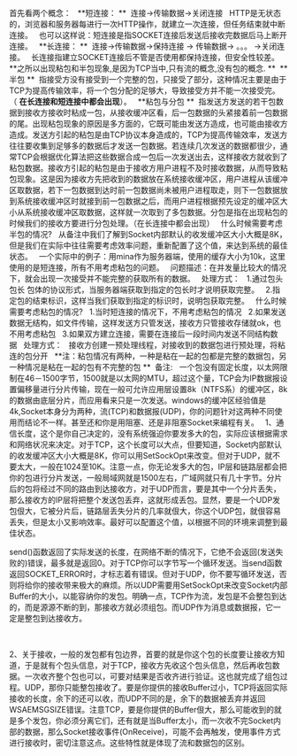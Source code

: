 首先看两个概念：  
**短连接： ** 
连接-&gt;传输数据-&gt;关闭连接  
HTTP是无状态的，浏览器和服务器每进行一次HTTP操作，就建立一次连接，但任务结束就中断连接。  
也可以这样说：短连接是指SOCKET连接后发送后接收完数据后马上断开连接。  
**长连接： ** 
连接-&gt;传输数据-&gt;保持连接 -&gt; 传输数据-&gt; 。。。 -&gt;关闭连接。  
长连接指建立SOCKET连接后不管是否使用都保持连接，但安全性较差。  
**之所以出现粘包和半包现象,是因为TCP当中,只有流的概念,没有包的概念. ** 
**半包 ** 
指接受方没有接受到一个完整的包，只接受了部分，这种情况主要是由于TCP为提高传输效率，将一个包分配的足够大，导致接受方并不能一次接受完。（ **在长连接和短连接中都会出现**）。  
**粘包与分包 ** 
指发送方发送的若干包数据到接收方接收时粘成一包，从接收缓冲区看，后一包数据的头紧接着前一包数据的尾。出现粘包现象的原因是多方面的，它既可能由发送方造成，也可能由接收方造成。发送方引起的粘包是由TCP协议本身造成的，TCP为提高传输效率，发送方往往要收集到足够多的数据后才发送一包数据。若连续几次发送的数据都很少，通常TCP会根据优化算法把这些数据合成一包后一次发送出去，这样接收方就收到了粘包数据。接收方引起的粘包是由于接收方用户进程不及时接收数据，从而导致粘包现象。这是因为接收方先把收到的数据放在系统接收缓冲区，用户进程从该缓冲区取数据，若下一包数据到达时前一包数据尚未被用户进程取走，则下一包数据放到系统接收缓冲区时就接到前一包数据之后，而用户进程根据预先设定的缓冲区大小从系统接收缓冲区取数据，这样就一次取到了多包数据。分包是指在出现粘包的时候我们的接收方要进行分包处理。（在长连接中都会出现）  
什么时候需要考虑半包的情况?  
从备注中我们了解到Socket内部默认的收发缓冲区大小大概是8K，但是我们在实际中往往需要考虑效率问题，重新配置了这个值，来达到系统的最佳状态。  
一个实际中的例子：用mina作为服务器端，使用的缓存大小为10k，这里使用的是短连接，所有不用考虑粘包的问题。  
问题描述：在并发量比较大的情况下，就会出现一次接受并不能完整的获取所有的数据。  
处理方式：  
1.通过包头 包长 包体的协议形式，当服务器端获取到指定的包长时才说明获取完整。  
2.指定包的结束标识，这样当我们获取到指定的标识时，说明包获取完整。  
什么时候需要考虑粘包的情况?  
1.当时短连接的情况下，不用考虑粘包的情况  
2.如果发送数据无结构，如文件传输，这样发送方只管发送，接收方只管接收存储就ok，也不用考虑粘包  
3.如果双方建立连接，需要在连接后一段时间内发送不同结构数据  
处理方式：  
接收方创建一预处理线程，对接收到的数据包进行预处理，将粘连的包分开  
**注：粘包情况有两种，一种是粘在一起的包都是完整的数据包，另一种情况是粘在一起的包有不完整的包 ** 
备注:  
一个包没有固定长度，以太网限制在46－1500字节，1500就是以太网的MTU，超过这个量，TCP会为IP数据报设置偏移量进行分片传输，现在一般可允许应用层设置8k（NTFS系）的缓冲区，8k的数据由底层分片，而应用看来只是一次发送。windows的缓冲区经验值是4k,Socket本身分为两种，流(TCP)和数据报(UDP)，你的问题针对这两种不同使用而结论不一样。甚至还和你是用阻塞、还是非阻塞Socket来编程有关。  
1、通信长度，这个是你自己决定的，没有系统强迫你要发多大的包，实际应该根据需求和网络状况来决定。对于TCP，这个长度可以大点，但要知道，Socket内部默认的收发缓冲区大小大概是8K，你可以用SetSockOpt来改变。但对于UDP，就不要太大，一般在1024至10K。注意一点，你无论发多大的包，IP层和链路层都会把你的包进行分片发送，一般局域网就是1500左右，广域网就只有几十字节。分片后的包将经过不同的路由到达接收方，对于UDP而言，要是其中一个分片丢失，那么接收方的IP层将把整个发送包丢弃，这就形成丢包。显然，要是一个UDP发包佷大，它被分片后，链路层丢失分片的几率就佷大，你这个UDP包，就佷容易丢失，但是太小又影响效率。最好可以配置这个值，以根据不同的环境来调整到最佳状态。  

send()函数返回了实际发送的长度，在网络不断的情况下，它绝不会返回(发送失败的)错误，最多就是返回0。对于TCP你可以字节写一个循环发送。当send函数返回SOCKET\_ERROR时，才标志着有错误。但对于UDP，你不要写循环发送，否则将给你的接收带来极大的麻烦。所以UDP需要用SetSockOpt来改变Socket内部Buffer的大小，以能容纳你的发包。明确一点，TCP作为流，发包是不会整包到达的，而是源源不断的到，那接收方就必须组包。而UDP作为消息或数据报，它一定是整包到达接收方。 

 

2、关于接收，一般的发包都有包边界，首要的就是你这个包的长度要让接收方知道，于是就有个包头信息，对于TCP，接收方先收这个包头信息，然后再收包数据。一次收齐整个包也可以，可要对结果是否收齐进行验证。这也就完成了组包过程。UDP，那你只能整包接收了。要是你提供的接收Buffer过小，TCP将返回实际接收的长度，余下的还可以收，而UDP不同的是，余下的数据被丢弃并返回WSAEMSGSIZE错误。注意TCP，要是你提供的Buffer佷大，那么可能收到的就是多个发包，你必须分离它们，还有就是当Buffer太小，而一次收不完Socket内部的数据，那么Socket接收事件(OnReceive)，可能不会再触发，使用事件方式进行接收时，密切注意这点。这些特性就是体现了流和数据包的区别。  


